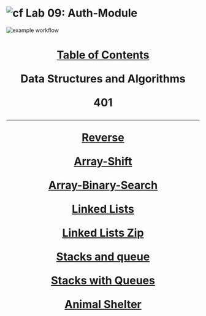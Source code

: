 # ![cf](https://i.imgur.com/7v5ASc8.png) Lab 09: Auth-Module

![example workflow](https://github.com/S2Mackinley/data-structures-and-algorithms/actions/workflows/javascript-tests.yml/badge.svg)

<h1 align="center">

<u>Table of Contents</u>

Data Structures and Algorithms

401

---

[Reverse](./javascript/codechallenges/arrayShift)

[Array-Shift](./javascript/codechallenges/arrayShift)

[Array-Binary-Search](./javascript/codechallenges/arrayShift)

[Linked Lists](./javascript/linked-list)

[Linked Lists Zip](./javascript/llZip)

[Stacks and queue](./javascript/stacks)

[Stacks with Queues](./javascript/with?)

[Animal Shelter](./javascript/with?)
